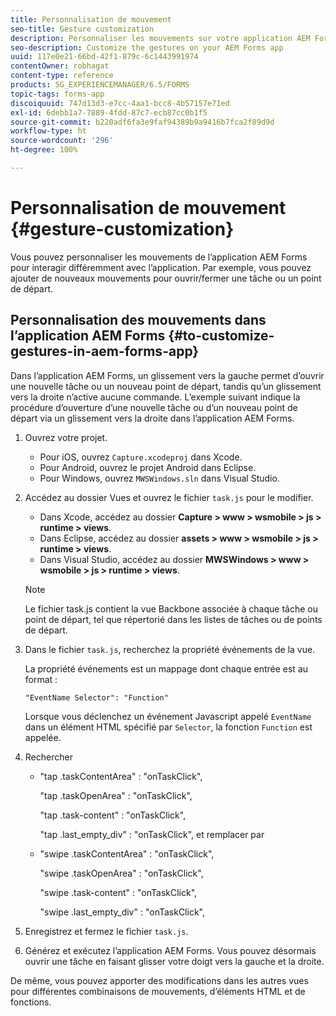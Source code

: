 ```yaml
---
title: Personnalisation de mouvement
seo-title: Gesture customization
description: Personnaliser les mouvements sur votre application AEM Forms
seo-description: Customize the gestures on your AEM Forms app
uuid: 117e0e21-66bd-42f1-879c-6c1443991974
contentOwner: robhagat
content-type: reference
products: SG_EXPERIENCEMANAGER/6.5/FORMS
topic-tags: forms-app
discoiquuid: 747d13d3-e7cc-4aa1-bcc8-4b57157e71ed
exl-id: 6debb1a7-7889-4fdd-87c7-ecb87cc0b1f5
source-git-commit: b220adf6fa3e9faf94389b9a9416b7fca2f89d9d
workflow-type: ht
source-wordcount: '296'
ht-degree: 100%

---
```


# Personnalisation de mouvement {#gesture-customization}

Vous pouvez personnaliser les mouvements de l’application AEM Forms pour interagir différemment avec l’application. Par exemple, vous pouvez ajouter de nouveaux mouvements pour ouvrir/fermer une tâche ou un point de départ.

## Personnalisation des mouvements dans l’application AEM Forms {#to-customize-gestures-in-aem-forms-app}

Dans l’application AEM Forms, un glissement vers la gauche permet d’ouvrir une nouvelle tâche ou un nouveau point de départ, tandis qu’un glissement vers la droite n’active aucune commande. L’exemple suivant indique la procédure d’ouverture d’une nouvelle tâche ou d’un nouveau point de départ via un glissement vers la droite dans l’application AEM Forms.

1. Ouvrez votre projet.

   * Pour iOS, ouvrez `Capture.xcodeproj` dans Xcode.
   * Pour Android, ouvrez le projet Android dans Eclipse.
   * Pour Windows, ouvrez `MWSWindows.sln` dans Visual Studio.

1. Accédez au dossier Vues et ouvrez le fichier `task.js` pour le modifier.

   * Dans Xcode, accédez au dossier **Capture > www > wsmobile > js > runtime > views**.
   * Dans Eclipse, accédez au dossier **assets > www > wsmobile > js > runtime > views**.
   * Dans Visual Studio, accédez au dossier **MWSWindows > www > wsmobile > js > runtime > views**.

   >[!NOTE]
   >
   >Le fichier task.js contient la vue Backbone associée à chaque tâche ou point de départ, tel que répertorié dans les listes de tâches ou de points de départ.

1. Dans le fichier `task.js`, recherchez la propriété événements de la vue.

   La propriété événements est un mappage dont chaque entrée est au format :

   `"EventName Selector": "Function"`

   Lorsque vous déclenchez un événement Javascript appelé `EventName` dans un élément HTML spécifié par `Selector`, la fonction `Function` est appelée.

1. Rechercher

   * &quot;tap .taskContentArea&quot; : &quot;onTaskClick&quot;,

      &quot;tap .taskOpenArea&quot; : &quot;onTaskClick&quot;,

      &quot;tap .task-content&quot; : &quot;onTaskClick&quot;,

      &quot;tap .last_empty_div&quot; : &quot;onTaskClick&quot;,
   et remplacer par

   * &quot;swipe .taskContentArea&quot; : &quot;onTaskClick&quot;,

      &quot;swipe .taskOpenArea&quot; : &quot;onTaskClick&quot;,

      &quot;swipe .task-content&quot; : &quot;onTaskClick&quot;,

      &quot;swipe .last_empty_div&quot; : &quot;onTaskClick&quot;,


1. Enregistrez et fermez le fichier `task.js`.
1. Générez et exécutez l’application AEM Forms. Vous pouvez désormais ouvrir une tâche en faisant glisser votre doigt vers la gauche et la droite.

De même, vous pouvez apporter des modifications dans les autres vues pour différentes combinaisons de mouvements, d’éléments HTML et de fonctions.
